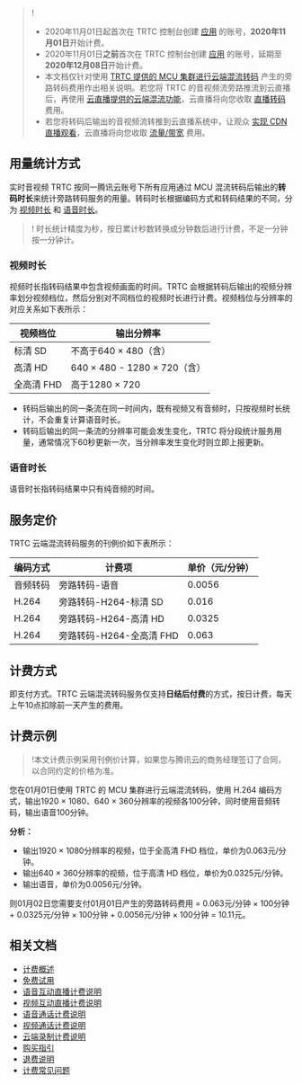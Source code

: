 >!
>- 2020年11月01日起首次在 TRTC 控制台创建 [应用](https://cloud.tencent.com/document/product/647/46351#.E5.BA.94.E7.94.A8) 的账号，**2020年11月01日**开始计费。
>- 2020年11月01日**之前**首次在 TRTC 控制台创建 [应用](https://cloud.tencent.com/document/product/647/46351#.E5.BA.94.E7.94.A8) 的账号，延期至**2020年12月08日**开始计费。
>- 本文档仅针对使用 [TRTC 提供的 MCU 集群进行云端混流转码](https://cloud.tencent.com/document/product/647/16827) 产生的旁路转码费用作出相关说明。若您将 TRTC 的音视频流旁路推流到云直播后，再使用 [云直播提供的云端混流功能](https://cloud.tencent.com/document/product/267/45566)，云直播将向您收取 [直播转码](https://cloud.tencent.com/document/product/267/39889) 费用。
>- 若您将转码后输出的音视频流转推到云直播系统中，让观众 [实现 CDN 直播观看](https://cloud.tencent.com/document/product/647/16826)，云直播将向您收取 [流量/带宽](https://cloud.tencent.com/document/product/267/34175#.E6.B5.81.E9.87.8F.E5.B8.A6.E5.AE.BD) 费用。


[](id:Billing_items)
## 用量统计方式

实时音视频 TRTC 按同一腾讯云账号下所有应用通过 MCU 混流转码后输出的**转码时长**来统计旁路转码服务的用量。转码时长根据编码方式和转码结果的不同，分为 [视频时长](#m_video) 和 [语音时长](#m_voice)。

>!  时长统计精度为秒，按日累计秒数转换成分钟数后进行计费，不足一分钟按一分钟计。

[](id:m_video)
### 视频时长
视频时长指转码结果中包含视频画面的时间。TRTC 会根据转码后输出的视频分辨率划分视频档位，然后分别对不同档位的视频时长进行计费。视频档位与分辨率的对应关系如下表所示：

| 视频档位   | 输出分辨率                   |
| ---------- | ---------------------------- |
| 标清 SD    | 不高于640 × 480（含）        |
| 高清 HD    | 640 × 480 - 1280 × 720（含） |
| 全高清 FHD | 高于1280 × 720               |

- 转码后输出的同一条流在同一时间内，既有视频又有音频时，只按视频时长统计，不会重复计算语音时长。
- 转码后输出的同一条流的分辨率可能会发生变化，TRTC 将分段统计服务用量，通常情况下60秒更新一次，当分辨率发生变化时则立即上报更新。

[](id:m_voice)
### 语音时长

语音时长指转码结果中只有纯音频的时间。

[](id:Fixed_price)
## 服务定价
TRTC 云端混流转码服务的刊例价如下表所示：

| 编码方式 | 计费项                   | 单价（元/分钟） |
| -------- | ------------------------ | --------------- |
| 音频转码 | 旁路转码-语音            | 0.0056          |
| H.264    | 旁路转码-H264-标清 SD    | 0.016           |
| H.264    | 旁路转码-H264-高清 HD    | 0.0325          |
| H.264    | 旁路转码-H264-全高清 FHD | 0.063           |

[](id:Billing_method)
## 计费方式
即支付方式。TRTC 云端混流转码服务仅支持**日结后付费**的方式，按日计费，每天上午10点扣除前一天产生的费用。

[](id:Billing_examples)
## 计费示例
>!本文计费示例采用刊例价计算，如果您与腾讯云的商务经理签订了合同，以合同约定的价格为准。

您在01月01日使用 TRTC 的 MCU 集群进行云端混流转码，使用 H.264 编码方式，输出1920 × 1080、640 × 360分辨率的视频各100分钟，同时使用音频转码，输出语音100分钟。

**分析：**
- 输出1920 × 1080分辨率的视频，位于全高清 FHD 档位，单价为0.063元/分钟。
- 输出640 × 360分辨率的视频，位于高清 HD 档位，单价为0.0325元/分钟。
- 输出语音，单价为0.0056元/分钟。

则01月02日您需要支付01月01日产生的旁路转码费用 = 0.063元/分钟 × 100分钟 + 0.0325元/分钟 × 100分钟 + 0.0056元/分钟 × 100分钟 = 10.11元。

## 相关文档

- [计费概述](https://cloud.tencent.com/document/product/647/17157)
- [免费试用](https://cloud.tencent.com/document/product/647/44360)
- [语音互动直播计费说明](https://cloud.tencent.com/document/product/647/44248)
- [视频互动直播计费说明](https://cloud.tencent.com/document/product/647/44247)
- [语音通话计费说明](https://cloud.tencent.com/document/product/647/44226)
- [视频通话计费说明](https://cloud.tencent.com/document/product/647/44246)
- [云端录制计费说明](https://cloud.tencent.com/document/product/647/45892)
- [购买指引](https://cloud.tencent.com/document/product/647/37099)
- [退费说明](https://cloud.tencent.com/document/product/647/48226)
- [计费常见问题](https://cloud.tencent.com/document/product/647/44364)
